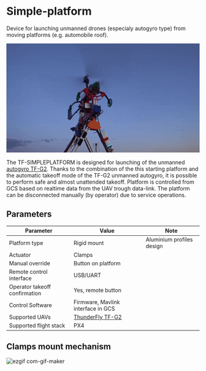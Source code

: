 # Simple-platform

Device for launching unmanned drones (especialy autogyro type) from moving platforms (e.g. automobile roof).

![TF-SIMPLEPLATFORM with TF-G2 takeoff](doc/img/TF-G2_takeoff.gif)


The TF-SIMPLEPLATFORM is designed for launching of the unmanned [autogyro TF-G2](https://github.com/ThunderFly-aerospace/TF-G2/). Thanks to the combination of the this starting platform and the automatic takeoff mode of the TF-G2 unmanned autogyro, it is possible to perform safe and almost unattended takeoff. Platform is controlled from GCS based on realtime data from the UAV trough data-link. The platform can be disconnected manually (by operator) due to service operations.

## Parameters

| Parameter | Value | Note |
|----------|---------|----------|
| Platform type | Rigid mount | Aluminium profiles design |
| Actuator| Clamps | |
| Manual override | Button on platform | |
| Remote control interface | USB/UART | |
| Operator takeoff confirmation | Yes, remote button | |
| Control Software | Firmware, Mavlink interface in GCS | |
| Supported UAVs | [ThunderFly TF-G2](https://github.com/ThunderFly-aerospace/TF-G2) | |
| Supported flight stack | PX4 | |

## Clamps mount mechanism

![ezgif com-gif-maker](https://user-images.githubusercontent.com/33667517/145199846-9bce2bac-4c48-44a5-8a02-1203b1b1ec31.gif)
